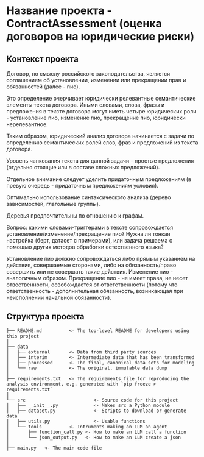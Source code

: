 # Название проекта - ContractAssessment (оценка договоров на юридические риски)

## Контекст проекта

Договор, по смыслу российского законодательства, является соглашением об установлении, изменении или прекращении прав и обязанностей (далее - пио).

Это определение очерчивает юридически релевантные семантические элементы текста договора. Иными словами, слова, фразы и предложения в тексте договора могут иметь четыре юридических роли - установление пио, изменение пио, прекращение пио, юридически нерелевантное.

Таким образом, юридический анализ договора начинается с задачи по определению семантических ролей слов, фраз и предложений из текста договора.

Уровень чанкования текста для данной задачи - простые предложения (отдельно стоящие или в составе сложных предложений).

Отдельное внимание следует уделить придаточным предложениям (в превую очередь - придаточным предложениям условия).

Оптимально использование синтаксического анализа (дерево зависимостей, глагольные группы).

Деревья предпочтительны по отношению к графам.

Вопрос: какими словами-триггерами в тексте сопровождается установление/изменение/прекращение пио? Нужна ли тонкая настройка (берт, датасет с примерами), или задача решаема с помощью других методов обработки естественного языка?

Установление пио должно сопровождаться либо прямым указанием на действия, совершаемые сторонами, либо на обязанность/право совершить или не совершать такие действия. Изменение пио - аналогичным образом. Прекращение пио - не имеет права, не несет отвественности, освобождается от ответственности (потому что ответственность - дополнительная обязанность, возникающая при неисполнении начальной обязанности).


## Структура проекта

```
├── README.md          <- The top-level README for developers using this project
│
├── data
│   ├── external       <- Data from third party sources
│   ├── interim        <- Intermediate data that has been transformed
│   ├── processed      <- The final, canonical data sets for modeling
│   └── raw            <- The original, immutable data dump
│
├── requirements.txt   <- The requirements file for reproducing the analysis environment, e.g. generated with `pip freeze > requirements.txt`
│
└── src                         <- Source code for this project
│   ├── __init__.py             <- Makes src a Python module
│   ├── dataset.py              <- Scripts to download or generate data
│   ├── utils.py                <- Usable functions
│   └── tools          <- Intruments making an LLM an agent
│       ├── function_call.py <- How to make an LLM call a function
│       └── json_output.py   <- How to make an LLM create a json
│
├── main.py   <- The main code file
```